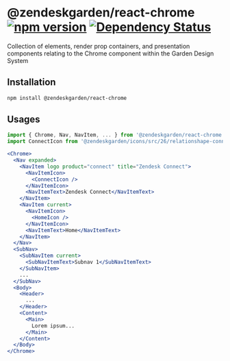 # @zendeskgarden/react-chrome [![npm version](https://img.shields.io/npm/v/@zendeskgarden/react-chrome.svg?style=flat-square)](https://www.npmjs.com/package/@zendeskgarden/react-chrome) [![Dependency Status](https://img.shields.io/david/zendeskgarden/react-components.svg?path=packages/chrome&style=flat-square)](https://david-dm.org/zendeskgarden/react-components?path=packages/chrome) <!-- markdownlint-disable -->

<!-- markdownlint-enable -->

Collection of elements, render prop containers, and presentation components
relating to the Chrome component within the Garden Design System

## Installation

```sh
npm install @zendeskgarden/react-chrome
```

## Usages

```jsx static
import { Chrome, Nav, NavItem, ... } from '@zendeskgarden/react-chrome';
import ConnectIcon from '@zendeskgarden/icons/src/26/relationshape-connect.svg';

<Chrome>
  <Nav expanded>
    <NavItem logo product="connect" title="Zendesk Connect">
      <NavItemIcon>
        <ConnectIcon />
      </NavItemIcon>
      <NavItemText>Zendesk Connect</NavItemText>
    </NavItem>
    <NavItem current>
      <NavItemIcon>
        <HomeIcon />
      </NavItemIcon>
      <NavItemText>Home</NavItemText>
    </NavItem>
  </Nav>
  <SubNav>
    <SubNavItem current>
      <SubNavItemText>Subnav 1</SubNavItemText>
    </SubNavItem>
    ...
  </SubNav>
  <Body>
    <Header>
      ...
    </Header>
    <Content>
      <Main>
        Lorem ipsum...
      </Main>
    </Content>
  </Body>
</Chrome>
```
